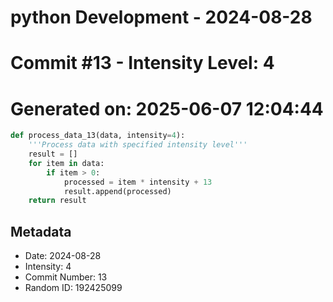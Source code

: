 ﻿# python Development - 2024-08-28
# Commit #13 - Intensity Level: 4
# Generated on: 2025-06-07 12:04:44
```python
def process_data_13(data, intensity=4):
    '''Process data with specified intensity level'''
    result = []
    for item in data:
        if item > 0:
            processed = item * intensity + 13
            result.append(processed)
    return result
```
## Metadata
- Date: 2024-08-28
- Intensity: 4
- Commit Number: 13
- Random ID: 192425099

